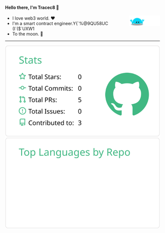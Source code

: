 <h4>Hello there, I'm Tracec8 👋</h4>

<a href="https://github.com">
    <img src="https://github.com/Doraemonkeys/Doraemonkeys/blob/main/assets/ferris-go2.gif" align="right" width="20%" />
</a>

<ul>
    <li>I love web3 world. ❤️</li>
    <li>l'm a smart contract engineer.Y{`%@9QU58UC (I`($`UXW1
</li>
    <li> To the moon. 🚀</li>
</ul>

---

[![](https://raw.githubusercontent.com/Tracec8/Tracec8/main/profile-summary-card-output/vue/3-stats.svg)](https://github.com/vn7n24fzkq/github-profile-summary-cards) 
[![](https://raw.githubusercontent.com/Tracec8/Tracec8/main/profile-summary-card-output/vue/1-repos-per-language.svg)](https://github.com/Tracec8?tab=repositories)
